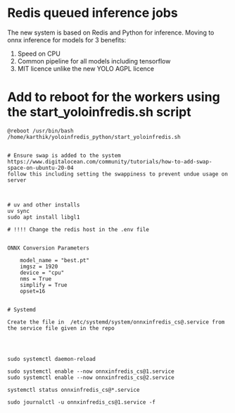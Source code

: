 # Redis queued inference jobs

The new system is based on Redis and Python for inference.
Moving to onnx inference for models for 3 benefits:
1. Speed on CPU
2. Common pipeline for all models including tensorflow
3. MIT licence unlike the new YOLO AGPL licence

# Add to reboot for the workers using the start_yoloinfredis.sh script
```
@reboot /usr/bin/bash /home/karthik/yoloinfredis_python/start_yoloinfredis.sh


# Ensure swap is added to the system
https://www.digitalocean.com/community/tutorials/how-to-add-swap-space-on-ubuntu-20-04
follow this including setting the swappiness to prevent undue usage on server



# uv and other installs
uv sync
sudo apt install libgl1

# !!!! Change the redis host in the .env file 


ONNX Conversion Parameters

    model_name = "best.pt"
    imgsz = 1920
    device = "cpu"
    nms = True
    simplify = True
    opset=16


# Systemd

Create the file in  /etc/systemd/system/onnxinfredis_cs@.service from the service file given in the repo




sudo systemctl daemon-reload

sudo systemctl enable --now onnxinfredis_cs@1.service
sudo systemctl enable --now onnxinfredis_cs@2.service

systemctl status onnxinfredis_cs@*.service

sudo journalctl -u onnxinfredis_cs@1.service -f
